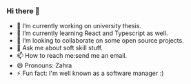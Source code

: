### Hi there 👋

- 🔭 I’m currently working on university thesis.
- 🌱 I’m currently learning React and Typescript as well.
- 👯 I’m looking to collaborate on some open source projects.
- 💬 Ask me about soft skill stuff.
- 📫 How to reach me:send me an email.
- 😄 Pronouns: Zahra
- ⚡ Fun fact: I'm well known as a software manager :) 

